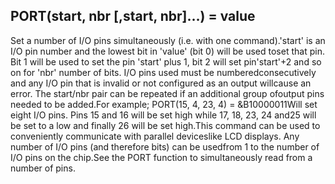 ## PORT(start, nbr [,start, nbr]…) = value

Set a number of I/O pins simultaneously (i.e. with one command).'start' is an I/O pin number and the lowest bit in 'value' (bit 0) will be used toset that pin. Bit 1 will be used to set the pin 'start' plus 1, bit 2 will set pin'start'+2 and so on for 'nbr' number of bits. I/O pins used must be numberedconsecutively and any I/O pin that is invalid or not configured as an output willcause an error. The start/nbr pair can be repeated if an additional group ofoutput pins needed to be added.For example; PORT(15, 4, 23, 4) = &B10000011Will set eight I/O pins. Pins 15 and 16 will be set high while 17, 18, 23, 24 and25 will be set to a low and finally 26 will be set high.This command can be used to conveniently communicate with parallel deviceslike LCD displays. Any number of I/O pins (and therefore bits) can be usedfrom 1 to the number of I/O pins on the chip.See the PORT function to simultaneously read from a number of pins.
